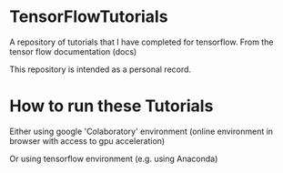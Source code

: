# TensorFlowTutorials
A repository of tutorials that I have completed for tensorflow. From the tensor flow documentation (docs)

This repository is intended as a personal record.

# How to run these Tutorials

Either using google 'Colaboratory' environment (online environment in browser with access to gpu acceleration) 

Or using tensorflow environment (e.g. using Anaconda)
